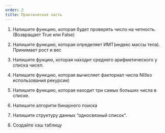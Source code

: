 ```yaml
---
order: 2
title: Практическая часть
---
```


1. Напишите функцию, которая будет проверять число на четность.(Возвращает True или False)

2. Напишите функцию, которая определяет ИМТ(индекс массы тела). Принимает рост и вес

3. Напишите фунцию, которая находит среднего арифметического у списка чисел.

4. Напишите функцию, которая вычисляет факториал числа N(без использования рекурсии)

5. Напишите функцию, которая находит три самых больших числа в списке.

6. Напишите алгоритм бинарного поиска 

7. Напишите структуру данных “односвязный список“.

8. Создайте хэш таблицу

   
